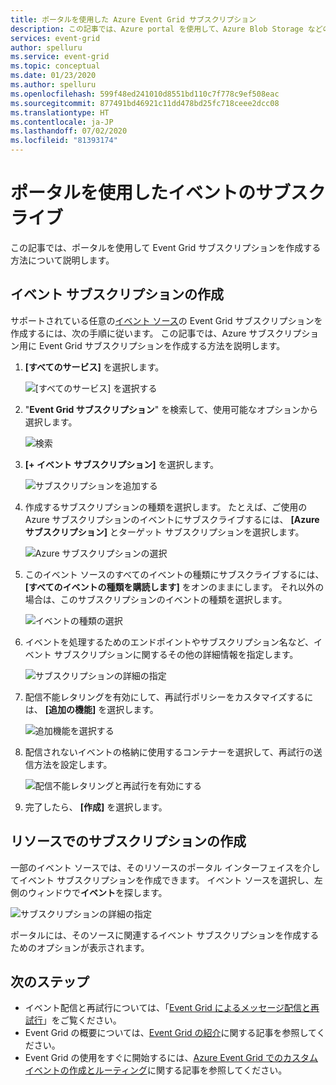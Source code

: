 ```yaml
---
title: ポータルを使用した Azure Event Grid サブスクリプション
description: この記事では、Azure portal を使用して、Azure Blob Storage などのサポートされているソースの Event Grid サブスクリプションを作成する方法について説明します。
services: event-grid
author: spelluru
ms.service: event-grid
ms.topic: conceptual
ms.date: 01/23/2020
ms.author: spelluru
ms.openlocfilehash: 599f48ed241010d8551bd110c7f778c9ef508eac
ms.sourcegitcommit: 877491bd46921c11dd478bd25fc718ceee2dcc08
ms.translationtype: HT
ms.contentlocale: ja-JP
ms.lasthandoff: 07/02/2020
ms.locfileid: "81393174"
---
```

# <a name="subscribe-to-events-through-portal"></a>ポータルを使用したイベントのサブスクライブ

この記事では、ポータルを使用して Event Grid サブスクリプションを作成する方法について説明します。

## <a name="create-event-subscriptions"></a>イベント サブスクリプションの作成

サポートされている任意の[イベント ソース](overview.md#event-sources)の Event Grid サブスクリプションを作成するには、次の手順に従います。 この記事では、Azure サブスクリプション用に Event Grid サブスクリプションを作成する方法を説明します。

1. **[すべてのサービス]** を選択します。

   ![[すべてのサービス] を選択する](./media/subscribe-through-portal/select-all-services.png)

1. "**Event Grid サブスクリプション**" を検索して、使用可能なオプションから選択します。

   ![検索](./media/subscribe-through-portal/search.png)

1. **[+ イベント サブスクリプション]** を選択します。

   ![サブスクリプションを追加する](./media/subscribe-through-portal/add-subscription.png)

1. 作成するサブスクリプションの種類を選択します。 たとえば、ご使用の Azure サブスクリプションのイベントにサブスクライブするには、 **[Azure サブスクリプション]** とターゲット サブスクリプションを選択します。

   ![Azure サブスクリプションの選択](./media/subscribe-through-portal/azure-subscription.png)

1. このイベント ソースのすべてのイベントの種類にサブスクライブするには、 **[すべてのイベントの種類を購読します]** をオンのままにします。 それ以外の場合は、このサブスクリプションのイベントの種類を選択します。

   ![イベントの種類の選択](./media/subscribe-through-portal/select-event-types.png)

1. イベントを処理するためのエンドポイントやサブスクリプション名など、イベント サブスクリプションに関するその他の詳細情報を指定します。

   ![サブスクリプションの詳細の指定](./media/subscribe-through-portal/provide-subscription-details.png)

1. 配信不能レタリングを有効にして、再試行ポリシーをカスタマイズするには、 **[追加の機能]** を選択します。

   ![追加機能を選択する](./media/subscribe-through-portal/select-additional-features.png)

1. 配信されないイベントの格納に使用するコンテナーを選択して、再試行の送信方法を設定します。

   ![配信不能レタリングと再試行を有効にする](./media/subscribe-through-portal/set-deadletter-retry.png)

1. 完了したら、 **[作成]** を選択します。

## <a name="create-subscription-on-resource"></a>リソースでのサブスクリプションの作成

一部のイベント ソースでは、そのリソースのポータル インターフェイスを介してイベント サブスクリプションを作成できます。 イベント ソースを選択し、左側のウィンドウで**イベント**を探します。

![サブスクリプションの詳細の指定](./media/subscribe-through-portal/resource-events.png)

ポータルには、そのソースに関連するイベント サブスクリプションを作成するためのオプションが表示されます。

## <a name="next-steps"></a>次のステップ

* イベント配信と再試行については、「[Event Grid によるメッセージ配信と再試行](delivery-and-retry.md)」をご覧ください。
* Event Grid の概要については、[Event Grid の紹介](overview.md)に関する記事を参照してください。
* Event Grid の使用をすぐに開始するには、[Azure Event Grid でのカスタム イベントの作成とルーティング](custom-event-quickstart.md)に関する記事を参照してください。
